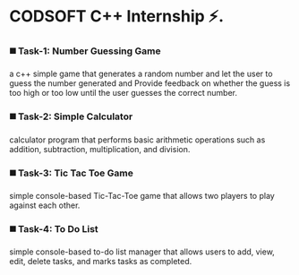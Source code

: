 <h1> CODSOFT C++ Internship ⚡️. </h1>

<h3> ◼️ Task-1: Number Guessing Game </h3>
<p> a c++ simple game that generates a random number and let the user to guess the number generated and Provide feedback on whether the guess is too
high or too low until the user guesses the correct number. </p>

<h3> ◼️ Task-2: Simple Calculator </h3>
<p> calculator program that performs basic arithmetic operations such as addition, subtraction, multiplication, and division. </p>

<h3> ◼️ Task-3: Tic Tac Toe Game </h3>
<p> simple console-based Tic-Tac-Toe game that allows two players to play against each other. </p>

<h3> ◼️ Task-4: To Do List</h3>
<p> simple console-based to-do list manager that allows users to add, view, edit, delete tasks, and marks tasks as completed. </p>
